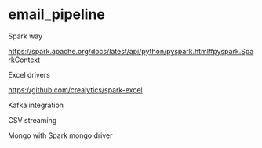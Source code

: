 # email_pipeline

Spark way

https://spark.apache.org/docs/latest/api/python/pyspark.html#pyspark.SparkContext

Excel drivers

https://github.com/crealytics/spark-excel


Kafka integration 


CSV streaming 


Mongo with Spark mongo driver




